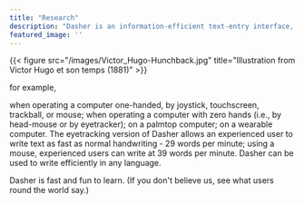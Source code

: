 ```yaml
---
title: "Research"
description: "Dasher is an information-efficient text-entry interface, driven by natural continuous pointing gestures. Dasher is a competitive text-entry system wherever a full-size keyboard cannot be used."
featured_image: ''
---
```

{{< figure src="/images/Victor_Hugo-Hunchback.jpg" title="Illustration from Victor Hugo et son temps (1881)" >}}

 for example,

when operating a computer one-handed, by joystick, touchscreen, trackball, or mouse;
when operating a computer with zero hands (i.e., by head-mouse or by eyetracker);
on a palmtop computer;
on a wearable computer.
The eyetracking version of Dasher allows an experienced user to write text as fast as normal handwriting - 29 words per minute; using a mouse, experienced users can write at 39 words per minute.
Dasher can be used to write efficiently in any language.

Dasher is fast and fun to learn. (If you don't believe us, see what users round the world say.)